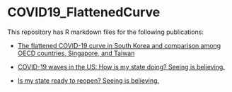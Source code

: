 # COVID19_FlattenedCurve
This repository has R markdown files for the following publications: 

- [The flattened COVID-19 curve in South Korea and comparison among OECD countries, Singapore, and Taiwan](https://medium.com/@yj.choi.isquared/flattening-covid-19-curve-in-south-korea-and-comparison-among-oecd-countries-singapore-and-taiwan-ae211a5645c9)

- [COVID-19 waves in the US: How is my state doing? Seeing is believing.](https://rpubs.com/YJ_Choi/COVID19_US_states_curve)

- [Is my state ready to reopen? Seeing is believing.](https://medium.com/@yj.choi.isquared/is-my-state-ready-to-reopen-seeing-is-believing-41ef39de663a)
